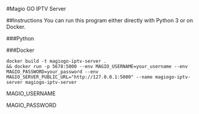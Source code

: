 #Magio GO IPTV Server


##Instructions
You can run this program either directly with Python 3
or on Docker.

###Python


###Docker
```
docker build -t magiogo-iptv-server .
&& docker run -p 5678:5000 --env MAGIO_USERNAME=your_username --env MAGIO_PASSWORD=your_password --env MAGIO_SERVER_PUBLIC_URL="http://127.0.0.1:5000" --name magiogo-iptv-server magiogo-iptv-server
```


MAGIO_USERNAME

MAGIO_PASSWORD